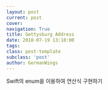 ```yaml
---
layout: post
current: post
cover: 
navigation: True
title: Gettysburg Address
date: 2018-07-19 13:18:00
tags:
class: post-template
subclass: 'post'
author: GermanWings
---
```



Swift의 enum을 이용하여 연산식 구현하기
